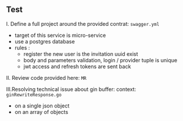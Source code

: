 ## Test


I. Define a full project around the provided contrat: `swagger.yml`
- target of this service is micro-service
- use a postgres database
- rules :
    - register the new user is the invitation uuid exist
    - body and parameters validation, login / provider tuple is unique
    - jwt access and refresh tokens are sent back

II. Review code provided here: `MR`

III.Resolving technical issue about gin buffer: context: `ginRewriteResponse.go`
- on a single json object
- on an array of objects

